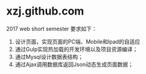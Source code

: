 # xzj.github.com
2017 web short semester
要求如下：
1. 设计页面，实现页面的PC端、Mobile和Ipad的自适应 
2. 通过Gulp实现热加载的开发环境以及项目资源编译； 
3. 通过Mysql设计数据表结构； 
4. 通过Ajax调用数据库返回Json动态生成页面数据； 
